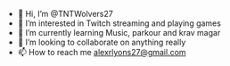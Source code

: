 - 👋 Hi, I’m @TNTWolvers27
- 👀 I’m interested in Twitch streaming and playing games
- 🌱 I’m currently learning Music, parkour and krav magar
- 💞️ I’m looking to collaborate on anything really
- 📫 How to reach me alexrlyons27@gmail.com

<!---
TNTWolvers27/TNTWolvers27 is a ✨ special ✨ repository because its `README.md` (this file) appears on your GitHub profile.
You can click the Preview link to take a look at your changes.
--->

